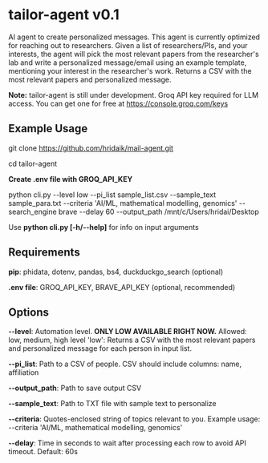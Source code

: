 # tailor-agent v0.1
AI agent to create personalized messages. This agent is currently optimized for reaching out to researchers.
Given a list of researchers/PIs, and your interests, the agent will pick the most relevant papers from the researcher's lab and write a personalized message/email using an example template, mentioning your interest in the researcher's work. Returns a CSV with the most relevant papers and personalized message.

**Note:** tailor-agent is still under development. Groq API key required for LLM access. You can get one for free at https://console.groq.com/keys

## Example Usage
git clone https://github.com/hridaik/mail-agent.git

cd tailor-agent

**Create .env file with GROQ_API_KEY**

python cli.py  --level low --pi_list sample_list.csv 
                --sample_text sample_para.txt --criteria 'AI/ML, mathematical modelling, genomics'
                --search_engine brave --delay 60
                --output_path /mnt/c/Users/hridai/Desktop

Use **python cli.py [-h/--help]** for info on input arguments 

## Requirements
**pip**: phidata, dotenv, pandas, bs4, duckduckgo_search (optional)

**.env file**: GROQ_API_KEY, BRAVE_API_KEY (optional, recommended)

## Options
**--level**: Automation level. **ONLY LOW AVAILABLE RIGHT NOW.** Allowed: low, medium, high
    level 'low': Returns a CSV with the most relevant papers and personalized message for each person in input list.

**--pi_list**: Path to a CSV of people. CSV should include columns: name, affiliation

**--output_path**: Path to save output CSV

**--sample_text**: Path to TXT file with sample text to personalize

**--criteria**: Quotes-enclosed string of topics relevant to you. Example usage: --criteria 'AI/ML, mathematical modelling, genomics'

**--delay**: Time in seconds to wait after processing each row to avoid API timeout. Default: 60s